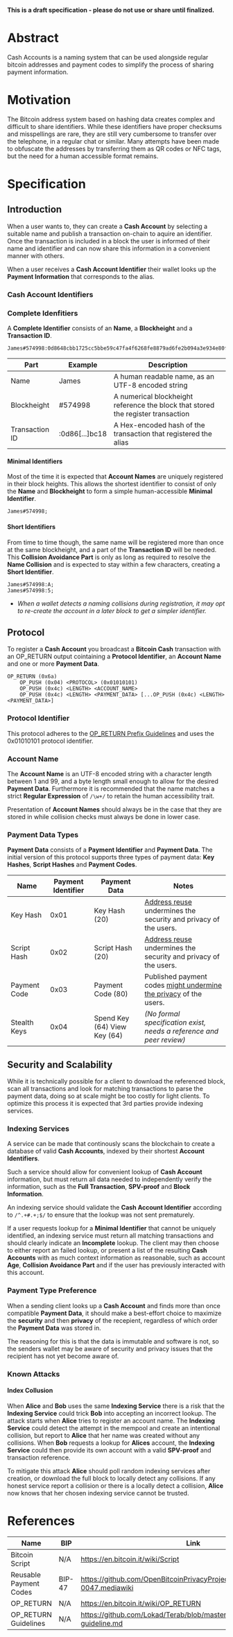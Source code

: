 **This is a draft specification - please do not use or share until finalized.**


# Abstract

Cash Accounts is a naming system that can be used alongside regular bitcoin addresses and payment codes to simplify the process of sharing payment information.


# Motivation

The Bitcoin address system based on hashing data creates complex and difficult to share identifiers. While these identifiers have proper checksums and misspellings are rare, they are still very cumbersome to transfer over the telephone, in a regular chat or similar. Many attempts have been made to obfuscate the addresses by transferring them as QR codes or NFC tags, but the need for a human accessible format remains.


# Specification

## Introduction

When a user wants to, they can create a **Cash Account** by selecting a suitable name and publish a transaction on-chain to aquire an identifier. Once the transaction is included in a block the user is informed of their name and identifier and can now share this information in a convenient manner with others.

When a user receives a **Cash Account Identifier** their wallet looks up the **Payment Information** that corresponds to the alias.


### Cash Account Identifiers

### Complete Idenfitiers

A **Complete Identifier** consists of an **Name**, a **Blockheight** and a **Transaction ID**.

```
James#574998:0d8648cbb1725cc5bbe59c47fa4f6268fe8879ad6fe2b094a3e934e80f3abc18;
```

**Part** | **Example** | **Description**
--- | --- | ---
Name | James | A human readable name, as an UTF-8 encoded string
Blockheight | #574998 | A numerical blockheight reference the block that stored the register transaction
Transaction ID | :0d86[...]bc18 | A Hex-encoded hash of the transaction that registered the alias

#### Minimal Identifiers

Most of the time it is expected that **Account Names** are uniquely registered in their block heights. This allows the shortest identifier to consist of only the **Name** and **Blockheight** to form a simple human-accessible **Minimal Identifier**.

```
James#574998;
```

#### Short Identifiers

From time to time though, the same name will be registered more than once at the same blockheight, and a part of the **Transaction ID** will be needed. This **Collision Avoidance Part** is only as long as required to resolve the **Name Collision** and is expected to stay within a few characters, creating a **Short Identifier**.

```
James#574998:A;
James#574998:5;
```

* *When a wallet detects a naming collisions during registration, it may opt to re-create the account in a later block to get a simpler identifier.*




## Protocol 

To register a **Cash Account** you broadcast a **Bitcoin Cash** transaction with an OP_RETURN output cointaining a **Protocol Identifier**, an **Account Name** and one or more **Payment Data**.

```
OP_RETURN (0x6a)
    OP_PUSH (0x04) <PROTOCOL> (0x01010101)
    OP_PUSH (0x4c) <LENGTH> <ACCOUNT_NAME>
    OP_PUSH (0x4c) <LENGTH> <PAYMENT_DATA> [...OP_PUSH (0x4c) <LENGTH> <PAYMENT_DATA>]
```

### Protocol Identifier

This protocol adheres to the [OP_RETURN Prefix Guidelines](https://github.com/Lokad/Terab/blob/master/spec/opreturn-prefix-guideline.md) and uses the 0x01010101 protocol identifier.

### Account Name

The **Account Name** is an UTF-8 encoded string with a character length between 1 and 99, and a byte length small enough to allow for the desired **Payment Data**. Furthermore it is recommended that the name matches a strict **Regular Expression** of ```/\w+/``` to retain the human accessibility trait.

Presentation of **Account Names** should always be in the case that they are stored in while collision checks must always be done in lower case.


### Payment Data Types

**Payment Data** consists of a **Payment Identifier** and **Payment Data**. The initial version of this protocol supports three types of payment data: **Key Hashes**, **Script Hashes** and **Payment Codes**.

**Name** | **Payment Identifier** | **Payment Data** | **Notes**
--- | --- | --- | ---
Key Hash | 0x01 | Key Hash (20) | [Address reuse](https://en.bitcoin.it/wiki/Address_reuse) undermines the security and privacy of the users.
Script Hash | 0x02 | Script Hash (20) | [Address reuse](https://en.bitcoin.it/wiki/Address_reuse) undermines the security and privacy of the users.
Payment Code | 0x03 | Payment Code (80) | Published payment codes [might undermine the privacy](https://github.com/bitcoin/bips/wiki/Comments:BIP-0047) of the users.
Stealth Keys | 0x04 | Spend Key (64) View Key (64) | *(No formal specification exist, needs a reference and peer review)*


## Security and Scalability

While it is technically possible for a client to download the referenced block, scan all transactions and look for matching transactions to parse the payment data, doing so at scale might be too costly for light clients. To optimize this process it is expected that 3rd parties provide indexing services.


### Indexing Services

A service can be made that continously scans the blockchain to create a database of valid **Cash Accounts**, indexed by their shortest **Account Identifiers**.

Such a service should allow for convenient lookup of **Cash Account** information, but must return all data needed to independently verify the information, such as the **Full Transaction**, **SPV-proof** and **Block Information**.

An indexing service should validate the **Cash Account Identifier** according to ```/^.+#.+;$/``` to ensure that the lookup was not sent prematurely.

If a user requests lookup for a **Minimal Identifier** that cannot be uniquely identified, an indexing service must return all matching transactions and should clearly indicate an **Incomplete** lookup. The client may then choose to either report an failed lookup, or present a list of the resulting **Cash Accounts** with as much context information as reasonable, such as account **Age**, **Collision Avoidance Part** and if the user has previously interacted with this account.

### Payment Type Preference

When a sending client looks up a **Cash Account** and finds more than once compatible **Payment Data**, it should make a best-effort choice to maximize the **security** and then **privacy** of the recepient, regardless of which order the **Payment Data** was stored in.

The reasoning for this is that the data is immutable and software is not, so the senders wallet may be aware of security and privacy issues that the recipient has not yet become aware of.


### Known Attacks

#### Index Collusion

When **Alice** and **Bob** uses the same **Indexing Service** there is a risk that the **Indexing Service** could trick **Bob** into accepting an incorrect lookup. The attack starts when **Alice** tries to register an account name. The **Indexing Service** could detect the attempt in the mempool and create an intentional collision, but report to **Alice** that her name was created without any collisions. When **Bob** requests a lookup for **Alices** account, the **Indexing Service** could then provide its own account with a valid **SPV-proof** and transaction reference.

To mitigate this attack **Alice** should poll random indexing services after creation, or download the full block to locally detect any collisions. If any honest service report a collision or there is a locally detect a collision, **Alice** now knows that her chosen indexing service cannot be trusted.


# References

**Name** | **BIP** | **Link**
--- | --- | ---
Bitcoin Script | N/A | https://en.bitcoin.it/wiki/Script
Reusable Payment Codes | BIP-47 | https://github.com/OpenBitcoinPrivacyProject/bips/blob/master/bip-0047.mediawiki
OP_RETURN | N/A | https://en.bitcoin.it/wiki/OP_RETURN
OP_RETURN Guidelines | N/A | https://github.com/Lokad/Terab/blob/master/spec/opreturn-prefix-guideline.md
